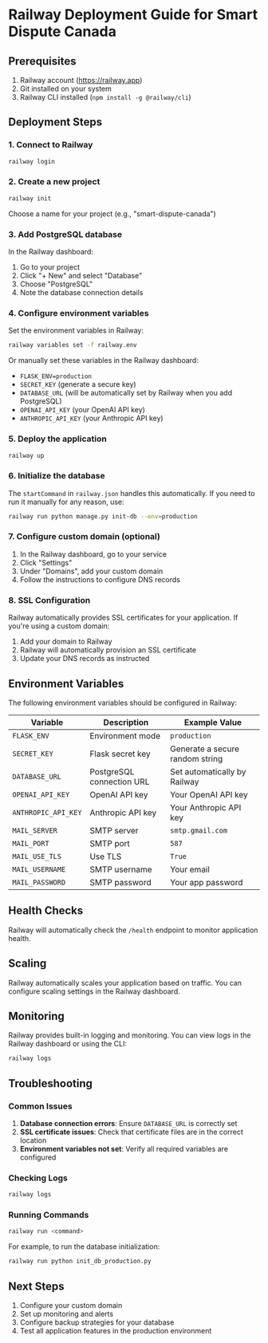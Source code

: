 # Railway Deployment Guide for Smart Dispute Canada

## Prerequisites

1. Railway account (https://railway.app)
2. Git installed on your system
3. Railway CLI installed (`npm install -g @railway/cli`)

## Deployment Steps

### 1. Connect to Railway

```bash
railway login
```

### 2. Create a new project

```bash
railway init
```

Choose a name for your project (e.g., "smart-dispute-canada")

### 3. Add PostgreSQL database

In the Railway dashboard:
1. Go to your project
2. Click "+ New" and select "Database"
3. Choose "PostgreSQL"
4. Note the database connection details

### 4. Configure environment variables

Set the environment variables in Railway:

```bash
railway variables set -f railway.env
```

Or manually set these variables in the Railway dashboard:
- `FLASK_ENV=production`
- `SECRET_KEY` (generate a secure key)
- `DATABASE_URL` (will be automatically set by Railway when you add PostgreSQL)
- `OPENAI_API_KEY` (your OpenAI API key)
- `ANTHROPIC_API_KEY` (your Anthropic API key)

### 5. Deploy the application

```bash
railway up
```

### 6. Initialize the database

The `startCommand` in `railway.json` handles this automatically. If you need to run it manually for any reason, use:

```bash
railway run python manage.py init-db --env=production
```

### 7. Configure custom domain (optional)

1. In the Railway dashboard, go to your service
2. Click "Settings"
3. Under "Domains", add your custom domain
4. Follow the instructions to configure DNS records

### 8. SSL Configuration

Railway automatically provides SSL certificates for your application. If you're using a custom domain:

1. Add your domain to Railway
2. Railway will automatically provision an SSL certificate
3. Update your DNS records as instructed

## Environment Variables

The following environment variables should be configured in Railway:

| Variable | Description | Example Value |
|----------|-------------|---------------|
| `FLASK_ENV` | Environment mode | `production` |
| `SECRET_KEY` | Flask secret key | Generate a secure random string |
| `DATABASE_URL` | PostgreSQL connection URL | Set automatically by Railway |
| `OPENAI_API_KEY` | OpenAI API key | Your OpenAI API key |
| `ANTHROPIC_API_KEY` | Anthropic API key | Your Anthropic API key |
| `MAIL_SERVER` | SMTP server | `smtp.gmail.com` |
| `MAIL_PORT` | SMTP port | `587` |
| `MAIL_USE_TLS` | Use TLS | `True` |
| `MAIL_USERNAME` | SMTP username | Your email |
| `MAIL_PASSWORD` | SMTP password | Your app password |

## Health Checks

Railway will automatically check the `/health` endpoint to monitor application health.

## Scaling

Railway automatically scales your application based on traffic. You can configure scaling settings in the Railway dashboard.

## Monitoring

Railway provides built-in logging and monitoring. You can view logs in the Railway dashboard or using the CLI:

```bash
railway logs
```

## Troubleshooting

### Common Issues

1. **Database connection errors**: Ensure `DATABASE_URL` is correctly set
2. **SSL certificate issues**: Check that certificate files are in the correct location
3. **Environment variables not set**: Verify all required variables are configured

### Checking Logs

```bash
railway logs
```

### Running Commands

```bash
railway run <command>
```

For example, to run the database initialization:
```bash
railway run python init_db_production.py
```

## Next Steps

1. Configure your custom domain
2. Set up monitoring and alerts
3. Configure backup strategies for your database
4. Test all application features in the production environment